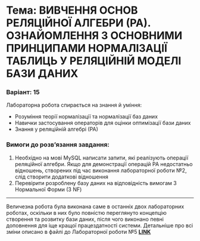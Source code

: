 # Тема: ВИВЧЕННЯ ОСНОВ РЕЛЯЦІЙНОЇ АЛГЕБРИ (РА). ОЗНАЙОМЛЕННЯ З ОСНОВНИМИ ПРИНЦИПАМИ НОРМАЛІЗАЦІЇ ТАБЛИЦЬ У РЕЛЯЦІЙНІЙ МОДЕЛІ БАЗИ ДАНИХ
### Варіант: 15

Лабораторна робота спирається на знання й уміння: 
- Розуміння теорії нормалізації та нормалізації баз даних
- Навички застосування операторів для оцінки оптимізації бази даних
- Знання у реляційній алгебрі (РА)

### Вимоги до розв’язання завдання: <br>
1. Необхідно на мові MySQL написати запити, які реалізують операції реляційної алгебри. Якщо для демонстрації операцій РА недостатньо відношень, створених під час виконання лабораторної роботи №2, слід створити додаткові відношення
2. Перевірити розроблену базу даних на відповідність вимогам 3 Нормальної Форми (3 NF)


----
Величезна робота була виконана саме в останніх двох лабораторних роботах, оскільки в них було повністю переглянуто концепцію створення та розвитку бази даних, після чого виконано певні доповнення для іще кращої працездатності системи. Детальніше про всі зміни описано в файлі до Лабораторної роботи №5 [**LINK**](https://github.com/micksle/KPI_Chores/tree/main/4th%20term/Database%20systems/Lab5)